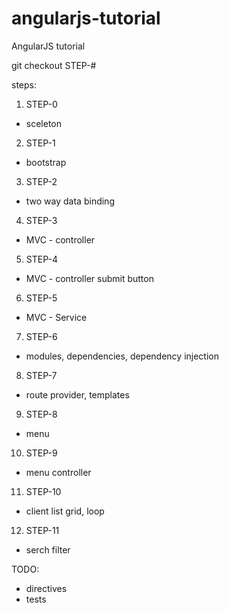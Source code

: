 angularjs-tutorial
==================

AngularJS tutorial

git checkout STEP-#

steps:

1. STEP-0
  * sceleton
2. STEP-1
  * bootstrap
3. STEP-2
  * two way data binding
4. STEP-3
  * MVC - controller
5. STEP-4
  * MVC - controller submit button
6. STEP-5
  * MVC - Service
7. STEP-6
  * modules, dependencies, dependency injection
8. STEP-7
  * route provider, templates
9. STEP-8
  * menu
10. STEP-9
  * menu controller
11. STEP-10
  * client list grid, loop
12. STEP-11
  * serch filter
  
TODO:
  - directives
  - tests  